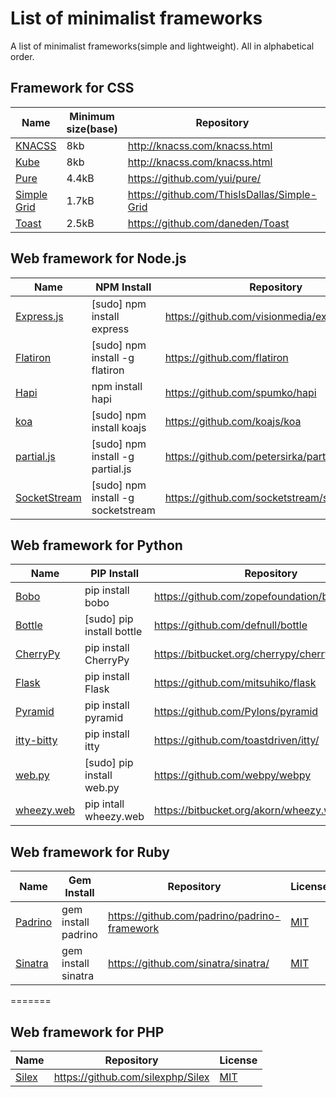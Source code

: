 List of minimalist frameworks
=========================
A list of minimalist frameworks(simple and lightweight). All in alphabetical order.

## Framework for CSS
Name | Minimum size(base) | Repository | License
--- | --- | --- | ---
[KNACSS](http://knacss.com/) | 8kb | http://knacss.com/knacss.html | [WTFPL](https://en.wikipedia.org/wiki/WTFPL)
[Kube](http://imperavi.com/kube/) | 8kb | http://knacss.com/knacss.html | [WTFPL](https://en.wikipedia.org/wiki/WTFPL)
[Pure](http://purecss.io/) | 4.4kB | https://github.com/yui/pure/ | [BSD](https://en.wikipedia.org/wiki/BSD_licenses)
[Simple Grid](http://thisisdallas.github.io/Simple-Grid/) | 1.7kB | https://github.com/ThisIsDallas/Simple-Grid | 
[Toast](https://daneden.me/toast/) | 2.5kB | https://github.com/daneden/Toast | 

## Web framework for Node.js
Name | NPM Install | Repository | License
--- | --- | --- | ---
[Express.js](http://expressjs.com/)| \[sudo\] npm install express | https://github.com/visionmedia/express| [MIT](http://opensource.org/licenses/MIT)
[Flatiron](http://flatironjs.org/)| \[sudo\] npm install -g flatiron| https://github.com/flatiron|[MIT](http://opensource.org/licenses/MIT)
[Hapi](http://spumko.github.io/)| npm install hapi | https://github.com/spumko/hapi| Unknown
[koa](https://github.com/koajs/koa)| \[sudo\] npm install koajs | https://github.com/koajs/koa | [MIT](http://opensource.org/licenses/MIT)
[partial.js](http://www.partialjs.com/)| \[sudo\] npm install -g partial.js| https://github.com/petersirka/partial.js| [MIT](http://opensource.org/licenses/MIT)
[SocketStream](http://www.socketstream.org/)| \[sudo\] npm install -g socketstream | https://github.com/socketstream/socketstream | [MIT](https://github.com/socketstream/socketstream/blob/master/LICENSE)

## Web framework for Python
Name |  PIP Install | Repository | License
--- | --- | --- | ---
[Bobo](http://bobo.digicool.com/) | pip install bobo | https://github.com/zopefoundation/bobo | [ZPL 2.1](https://en.wikipedia.org/wiki/Zope_Public_License)
[Bottle](http://bottlepy.org/docs/dev/) | \[sudo\] pip install bottle | https://github.com/defnull/bottle | [MIT](https://en.wikipedia.org/wiki/MIT_License)
[CherryPy](http://www.cherrypy.org/) | pip install CherryPy | https://bitbucket.org/cherrypy/cherrypy/overview | [BSD](https://en.wikipedia.org/wiki/BSD_licenses)
[Flask](http://flask.pocoo.org/) | pip install Flask | https://github.com/mitsuhiko/flask | [BSD](https://en.wikipedia.org/wiki/BSD_licenses)
[Pyramid](http://www.pylonsproject.org/) | pip install pyramid | https://github.com/Pylons/pyramid | [BSD-derived](http://www.repoze.org/LICENSE.txt)
[itty-bitty](https://github.com/toastdriven/itty/) | pip install itty | https://github.com/toastdriven/itty/ | [BSD](Link)
[web.py](http://webpy.org/) | \[sudo\] pip install web.py | https://github.com/webpy/webpy | Public domain
[wheezy.web](http://pythonhosted.org/wheezy.web/) | pip intall wheezy.web | https://bitbucket.org/akorn/wheezy.web | [MIT](https://en.wikipedia.org/wiki/MIT_License)

## Web framework for Ruby
Name | Gem Install | Repository | License
--- | --- | --- | ---
[Padrino](http://www.padrinorb.com/)| gem install padrino | https://github.com/padrino/padrino-framework | [MIT](http://opensource.org/licenses/MIT)
[Sinatra](http://www.sinatrarb.com/)| gem install sinatra | https://github.com/sinatra/sinatra/ | [MIT](http://opensource.org/licenses/MIT)
=======

## Web framework for PHP
Name | Repository | License
--- | --- | ---
[Silex](http://silex.sensiolabs.org/)| https://github.com/silexphp/Silex | [MIT](http://opensource.org/licenses/MIT)
